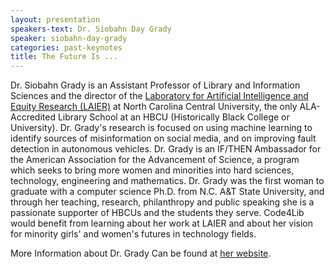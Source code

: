 ```yaml
---
layout: presentation
speakers-text: Dr. Siobahn Day Grady
speaker: siobahn-day-grady
categories: past-keynotes
title: The Future Is ...
---
```


Dr. Siobahn Grady is an Assistant Professor of Library and Information Sciences and the director
of the [Laboratory for Artificial Intelligence and Equity Research
(LAIER)](https://www.nccu.edu/slis/laboratory-artificial-intelligence-and-equity-research-laier)
at North Carolina Central University, the only ALA-Accredited Library School at an HBCU
(Historically Black College or University). Dr. Grady's research is focused on using machine
learning to identify sources of misinformation on social media, and on improving fault detection in
autonomous vehicles. Dr. Grady is an IF/THEN Ambassador for the American Association for the
Advancement of Science, a program which seeks to bring more women and minorities into hard
sciences, technology, engineering and mathematics. Dr. Grady was the first woman to graduate with
a computer science Ph.D. from N.C. A&T State University, and through her teaching, research,
philanthropy and public speaking she is a passionate supporter of HBCUs and the students they
serve. Code4Lib would benefit from learning about her work at LAIER and about her vision for
minority girls' and women's futures in technology fields.

More Information about Dr. Grady Can be found at [her website](https://siobahncday.com/).
